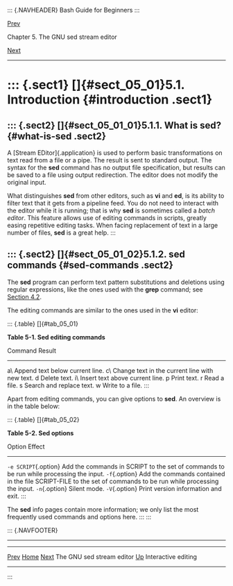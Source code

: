 ::: {.NAVHEADER}
Bash Guide for Beginners
:::

[Prev](chap_05.md)

Chapter 5. The GNU sed stream editor

[Next](sect_05_02.md)

------------------------------------------------------------------------

::: {.sect1}
[]{#sect_05_01}5.1. Introduction {#introduction .sect1}
================================

::: {.sect2}
[]{#sect_05_01_01}5.1.1. What is sed? {#what-is-sed .sect2}
-------------------------------------

A [Stream EDitor]{.application} is used to perform basic transformations
on text read from a file or a pipe. The result is sent to standard
output. The syntax for the **sed** command has no output file
specification, but results can be saved to a file using output
redirection. The editor does not modify the original input.

What distinguishes **sed** from other editors, such as **vi** and
**ed**, is its ability to filter text that it gets from a pipeline feed.
You do not need to interact with the editor while it is running; that is
why **sed** is sometimes called a *batch editor*. This feature allows
use of editing commands in scripts, greatly easing repetitive editing
tasks. When facing replacement of text in a large number of files,
**sed** is a great help.
:::

::: {.sect2}
[]{#sect_05_01_02}5.1.2. sed commands {#sed-commands .sect2}
-------------------------------------

The **sed** program can perform text pattern substitutions and deletions
using regular expressions, like the ones used with the **grep** command;
see [Section 4.2](sect_04_02.md).

The editing commands are similar to the ones used in the **vi** editor:

::: {.table}
[]{#tab_05_01}

**Table 5-1. Sed editing commands**

  Command   Result
  --------- ------------------------------------------------
  a\\       Append text below current line.
  c\\       Change text in the current line with new text.
  d         Delete text.
  i\\       Insert text above current line.
  p         Print text.
  r         Read a file.
  s         Search and replace text.
  w         Write to a file.
:::

Apart from editing commands, you can give options to **sed**. An
overview is in the table below:

::: {.table}
[]{#tab_05_02}

**Table 5-2. Sed options**

  Option                 Effect
  ---------------------- -----------------------------------------------------------------------------------------------------------------
  `-e SCRIPT`{.option}   Add the commands in SCRIPT to the set of commands to be run while processing the input.
  `-f`{.option}          Add the commands contained in the file SCRIPT-FILE to the set of commands to be run while processing the input.
  `-n`{.option}          Silent mode.
  `-V`{.option}          Print version information and exit.
:::

The **sed** info pages contain more information; we only list the most
frequently used commands and options here.
:::
:::

::: {.NAVFOOTER}

------------------------------------------------------------------------

  --------------------------- -------------------- -------------------------
  [Prev](chap_05.md)         [Home](index.md)    [Next](sect_05_02.md)
  The GNU sed stream editor    [Up](chap_05.md)        Interactive editing
  --------------------------- -------------------- -------------------------
:::
